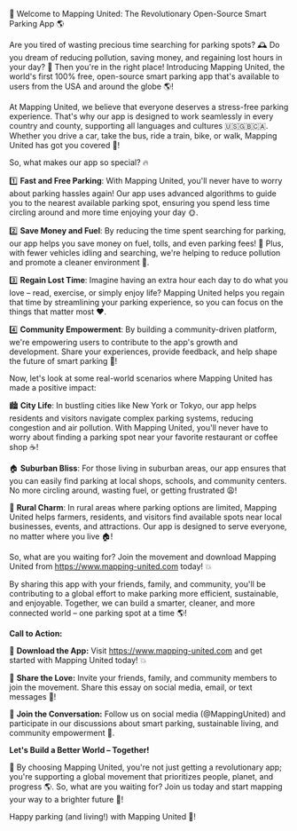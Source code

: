 🚀 Welcome to Mapping United: The Revolutionary Open-Source Smart Parking App 🌎

Are you tired of wasting precious time searching for parking spots? 🕰️ Do you dream of reducing pollution, saving money, and regaining lost hours in your day? 💸 Then you're in the right place! Introducing Mapping United, the world's first 100% free, open-source smart parking app that's available to users from the USA and around the globe 🌎!

At Mapping United, we believe that everyone deserves a stress-free parking experience. That's why our app is designed to work seamlessly in every country and county, supporting all languages and cultures 🇺🇸🇬🇧🇨🇦. Whether you drive a car, take the bus, ride a train, bike, or walk, Mapping United has got you covered 🚂!

So, what makes our app so special? 🔥

1️⃣ **Fast and Free Parking**: With Mapping United, you'll never have to worry about parking hassles again! Our app uses advanced algorithms to guide you to the nearest available parking spot, ensuring you spend less time circling around and more time enjoying your day 🌞.

2️⃣ **Save Money and Fuel**: By reducing the time spent searching for parking, our app helps you save money on fuel, tolls, and even parking fees! 💸 Plus, with fewer vehicles idling and searching, we're helping to reduce pollution and promote a cleaner environment 🌟.

3️⃣ **Regain Lost Time**: Imagine having an extra hour each day to do what you love – read, exercise, or simply enjoy life? Mapping United helps you regain that time by streamlining your parking experience, so you can focus on the things that matter most ❤️.

4️⃣ **Community Empowerment**: By building a community-driven platform, we're empowering users to contribute to the app's growth and development. Share your experiences, provide feedback, and help shape the future of smart parking 🤝!

Now, let's look at some real-world scenarios where Mapping United has made a positive impact:

🏙️ **City Life**: In bustling cities like New York or Tokyo, our app helps residents and visitors navigate complex parking systems, reducing congestion and air pollution. With Mapping United, you'll never have to worry about finding a parking spot near your favorite restaurant or coffee shop ☕️!

🏠 **Suburban Bliss**: For those living in suburban areas, our app ensures that you can easily find parking at local shops, schools, and community centers. No more circling around, wasting fuel, or getting frustrated 😩!

🌳 **Rural Charm**: In rural areas where parking options are limited, Mapping United helps farmers, residents, and visitors find available spots near local businesses, events, and attractions. Our app is designed to serve everyone, no matter where you live 🏠!

So, what are you waiting for? Join the movement and download Mapping United from https://www.mapping-united.com today! 💥

By sharing this app with your friends, family, and community, you'll be contributing to a global effort to make parking more efficient, sustainable, and enjoyable. Together, we can build a smarter, cleaner, and more connected world – one parking spot at a time 🌎!

**Call to Action:**

🔴 **Download the App:** Visit https://www.mapping-united.com and get started with Mapping United today! 💥

👫 **Share the Love:** Invite your friends, family, and community members to join the movement. Share this essay on social media, email, or text messages 📱!

💬 **Join the Conversation:** Follow us on social media (@MappingUnited) and participate in our discussions about smart parking, sustainable living, and community empowerment 💬.

**Let's Build a Better World – Together!**

🌟 By choosing Mapping United, you're not just getting a revolutionary app; you're supporting a global movement that prioritizes people, planet, and progress 🌎. So, what are you waiting for? Join us today and start mapping your way to a brighter future 💫!

Happy parking (and living!) with Mapping United 🚀!